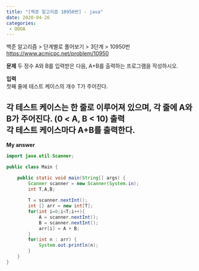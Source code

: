 ```yaml
---
title: "[백준 알고리즘 10950번] - java"
date: 2020-04-26
categories: 
 - ODOA
---
```

백준 알고리즘 > 단계별로 풀어보기 > 3단계 > 10950번 
<a href="https://www.acmicpc.net/problem/10950">https://www.acmicpc.net/problem/10950</a>  

**문제**
두 정수 A와 B를 입력받은 다음, A+B를 출력하는 프로그램을 작성하시오.

**입력**  
첫째 줄에 테스트 케이스의 개수 T가 주어진다.

각 테스트 케이스는 한 줄로 이루어져 있으며, 각 줄에 A와 B가 주어진다. (0 < A, B < 10)
**출력**  
각 테스트 케이스마다 A+B를 출력한다.
---

**My answer**  


```java
import java.util.Scanner;

public class Main {

	public static void main(String[] args) {
		Scanner scanner = new Scanner(System.in);
		int T,A,B;
		
		T = scanner.nextInt();
		int [] arr = new int[T];
		for(int i=0;i<T;i++){
			A = scanner.nextInt();
			B = scanner.nextInt();
			arr[i] = A + B;
		}
		for(int n : arr) {
			System.out.println(n);
		}
	}
}

```



